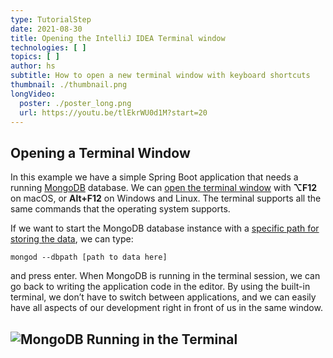 ```yaml
---
type: TutorialStep
date: 2021-08-30
title: Opening the IntelliJ IDEA Terminal window
technologies: [ ]
topics: [ ]
author: hs
subtitle: How to open a new terminal window with keyboard shortcuts
thumbnail: ./thumbnail.png
longVideo:
  poster: ./poster_long.png
  url: https://youtu.be/tlEkrWU0d1M?start=20
---
```


## Opening a Terminal Window
In this example we have a simple Spring Boot application that needs a running [MongoDB](https://www.mongodb.com/) database. We can [open the terminal window](https://www.jetbrains.com/help/idea/terminal-emulator.html#open-terminal) with **⌥F12** on macOS, or **Alt+F12** on Windows and Linux. The terminal supports all the same commands that the operating system supports.

If we want to start the MongoDB database instance with a [specific path for storing the data](https://docs.mongodb.com/manual/tutorial/manage-mongodb-processes/#specify-a-data-directory), we can type:

`mongod --dbpath [path to data here]`

and press enter. When MongoDB is running in the terminal session, we can go back to writing the application code in the editor. By using the built-in terminal, we don’t have to switch between applications, and we can easily have all aspects of our development right in front of us in the same window.

![MongoDB Running in the Terminal](mongodb-running-in-terminal.png)
---